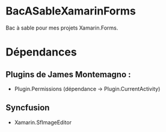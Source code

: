 # BacASableXamarinForms
Bac à sable pour mes projets Xamarin.Forms.

# Dépendances

## Plugins de James Montemagno :
- Plugin.Permissions (dépendance -> Plugin.CurrentActivity)

## Syncfusion
- Xamarin.SfImageEditor


